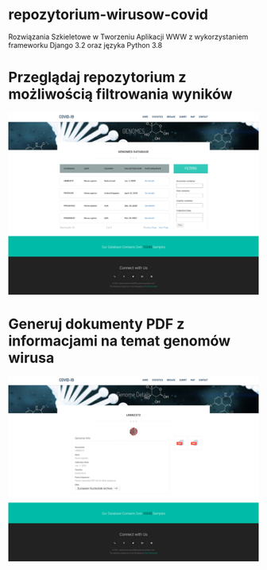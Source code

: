 # repozytorium-wirusow-covid
Rozwiązania Szkieletowe w Tworzeniu Aplikacji WWW z wykorzystaniem frameworku Django 3.2 oraz języka Python 3.8

# Przeglądaj repozytorium z możliwością filtrowania wyników
![alt text](/examples/1.png)

# Generuj dokumenty PDF z informacjami na temat genomów wirusa
![alt text](/examples/2.png)
